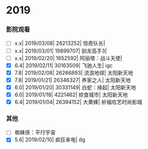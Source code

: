 # 2019

### 影院观看

- [ ] x.x| 2019/03/08| 26213252| 惊奇队长|
- [ ] x.x| 2019/03/01| 19899707| 驯龙高手3|
- [ ] x.x| 2019/02/20| 1652592| 阿丽塔：战斗天使|
- [x] 6.4| 2019/02/11| 30163509| 飞驰人生| igc
- [x] 7.8| 2019/02/08| 26266893| 流浪地球| 太阳新天地
- [x] 7.8| 2019/01/21| 26346327| 养家之人| 太阳新天地
- [x] 6.0| 2019/01/20| 30331149| 白蛇：缘起| 太阳新天地
- [x] 6.0| 2019/01/18| 4221462| 掠食城市| 太阳新天地
- [x] 6.4| 2019/01/04| 26394152| 大黄蜂| 祈福哈艺时尚影城

### 其他

- [ ] 蜘蛛侠：平行宇宙
- [x] 5.6| 2019/02/10| 疯狂来电| dg
